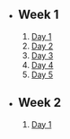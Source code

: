 - ## Week 1
   1. [Day 1](https://www.facebook.com/iCodeguru/videos/1735898746833929)
   2. [Day 2](https://www.facebook.com/iCodeguru/videos/538737904929358)
   3. [Day 3](https://www.facebook.com/iCodeguru/videos/237359679058106)
   4. [Day 4](https://www.facebook.com/iCodeguru/videos/1242916726347974)
   5. [Day 5](https://www.facebook.com/iCodeguru/videos/570728038554805)

- ## Week 2
   1. [Day 1](https://www.facebook.com/iCodeguru/videos/720407896550596)